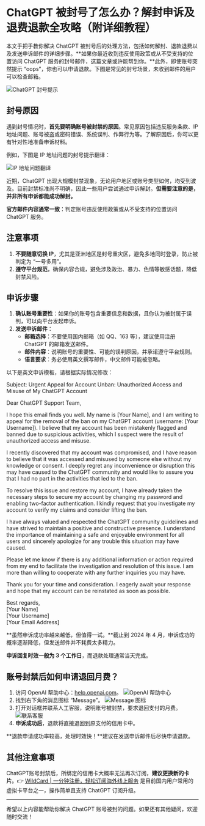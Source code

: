 # ChatGPT 被封号了怎么办？解封申诉及退费退款全攻略（附详细教程）

本文手把手教你解决 ChatGPT 被封号后的处理方法，包括如何解封、退款退费以及发送申诉邮件的详细步骤。**如果你最近收到违反使用政策或从不受支持的位置访问 ChatGPT 服务的封号邮件，这篇文章或许能帮到你。**此外，即使账号突然提示 “oops”，你也可以申请退款。下图是常见的封号场景，未收到邮件的用户可以检查邮箱。

![ChatGPT 封号提示](https://bbtdd.com/img/77118616.webp)

## 封号原因

遇到封号情况时，**首先要明确账号被封禁的原因**。常见原因包括违反服务条款、IP 地址问题、账号被盗或密码错误、系统误判、作弊行为等。了解原因后，你可以更有针对性地准备申诉材料。

例如，下图是 IP 地址问题的封号提示翻译：

![IP 地址问题翻译](https://bbtdd.com/img/117152517.webp)

近期，ChatGPT 出现大规模封禁现象，无论用户地区或账号类型如何，均受到波及。目前封禁标准尚不明确，因此一些用户尝试通过申诉解封。**但需要注意的是，并非所有申诉都能成功解封。**

**官方邮件内容通常一致**：判定账号违反使用政策或从不受支持的位置访问 ChatGPT 服务。

## 注意事项

1. **不要随意切换 IP**，尤其是亚洲地区是封号重灾区，避免多地同时登录，防止被判定为 “一号多用”。
2. **遵守平台规范**，确保内容合规，避免涉及政治、暴力、色情等敏感话题，降低封禁风险。

## 申诉步骤

1. **确认账号重要性**：如果你的账号包含重要信息和数据，且你认为被封属于误判，可以向平台发起申诉。
2. **发送申诉邮件**：
   - **邮箱选择**：不要使用国内邮箱（如 QQ、163 等），建议使用注册 ChatGPT 的邮箱发送邮件。
   - **邮件内容**：说明账号的重要性、可能的误判原因，并承诺遵守平台规则。
   - **语言要求**：务必使用英文撰写邮件，中文邮件可能被忽略。

以下是英文申诉模板，请根据实际情况修改：


Subject: Urgent Appeal for Account Unban: Unauthorized Access and Misuse of My ChatGPT Account

Dear ChatGPT Support Team,

I hope this email finds you well. My name is [Your Name], and I am writing to appeal for the removal of the ban on my ChatGPT account (username: [Your Username]). I believe that my account has been mistakenly flagged and banned due to suspicious activities, which I suspect were the result of unauthorized access and misuse.

I recently discovered that my account was compromised, and I have reason to believe that it was accessed and misused by someone else without my knowledge or consent. I deeply regret any inconvenience or disruption this may have caused to the ChatGPT community and would like to assure you that I had no part in the activities that led to the ban.

To resolve this issue and restore my account, I have already taken the necessary steps to secure my account by changing my password and enabling two-factor authentication. I kindly request that you investigate my account to verify my claims and consider lifting the ban.

I have always valued and respected the ChatGPT community guidelines and have strived to maintain a positive and constructive presence. I understand the importance of maintaining a safe and enjoyable environment for all users and sincerely apologize for any trouble this situation may have caused.

Please let me know if there is any additional information or action required from my end to facilitate the investigation and resolution of this issue. I am more than willing to cooperate with any further inquiries you may have.

Thank you for your time and consideration. I eagerly await your response and hope that my account can be reinstated as soon as possible.

Best regards,  
[Your Name]  
[Your Username]  
[Your Email Address]


**虽然申诉成功率越来越低，但值得一试。**截止到 2024 年 4 月，申诉成功的概率逐渐降低，但发送邮件并不耗费太多精力。

**申诉回复时效一般为 3 个工作日**，而退款处理通常当天完成。

## 账号封禁后如何申请退回月费？

1. 访问 OpenAI 帮助中心：[help.openai.com](https://help.openai.com)。
   ![OpenAI 帮助中心](https://bbtdd.com/img/35035046.webp)
2. 找到右下角的消息图标 “Message”。
   ![Message 图标](https://bbtdd.com/img/667763132180.webp)
3. 打开对话框并联系人工客服，说明账号被封禁，要求退回支付的月费。
   ![联系客服](https://bbtdd.com/img/5565257049.webp)
4. **申诉成功后**，退款将直接退回到原支付的信用卡中。

**退款申请成功率较高，处理时效快！**建议在发送申诉邮件后尽快申请退款。

## 其他注意事项

ChatGPT账号封禁后，所绑定的信用卡大概率无法再次订阅，**建议更换新的卡片**。👉 [WildCard | 一分钟注册，轻松订阅海外线上服务](https://bbtdd.com/WildCard) 是目前国内用户常用的虚拟卡平台之一，操作简单且支持 ChatGPT 订阅升级。

---

希望以上内容能帮助你解决 ChatGPT 账号被封的问题。如果还有其他疑问，欢迎随时交流！